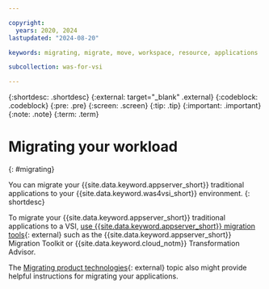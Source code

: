 ```yaml
---

copyright:
  years: 2020, 2024
lastupdated: "2024-08-20"

keywords: migrating, migrate, move, workspace, resource, applications

subcollection: was-for-vsi

---
```


{:shortdesc: .shortdesc}
{:external: target="_blank" .external}
{:codeblock: .codeblock}
{:pre: .pre}
{:screen: .screen}
{:tip: .tip}
{:important: .important}
{:note: .note}
{:term: .term}


# Migrating your workload
{: #migrating}

You can migrate your {{site.data.keyword.appserver_short}} traditional applications to your {{site.data.keyword.was4vsi_short}} environment.
{: shortdesc}

To migrate your {{site.data.keyword.appserver_short}} traditional applications to a VSI, [use {{site.data.keyword.appserver_short}} migration tools](https://www.ibm.com/docs/SSAW57_9.0.5/com.ibm.websphere.nd.multiplatform.doc/ae/tcld_move_app.html){: external} such as the {{site.data.keyword.appserver_short}} Migration Toolkit or {{site.data.keyword.cloud_notm}} Transformation Advisor.

The [Migrating product technologies](https://www.ibm.com/docs/SSAW57_9.0.5/com.ibm.websphere.nd.multiplatform.doc/ae/welcome_migrating_tech.html){: external} topic also might provide helpful instructions for migrating your applications.
